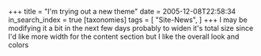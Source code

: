 +++
title = "I'm trying out a new theme"
date = 2005-12-08T22:58:34
in_search_index = true
[taxonomies]
tags = [
"Site-News",
]
+++
I may be modifying it a bit in the next few days probably to widen it's total size since I'd like more width for the content section but I like the overall look and colors
